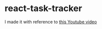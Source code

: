 # react-task-tracker

I made it with reference to [this Youtube video](https://www.youtube.com/watch?v=w7ejDZ8SWv8)
